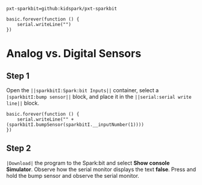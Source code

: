 ```package
pxt-sparkbit=github:kidspark/pxt-sparkbit
```

```template
basic.forever(function () {
    serial.writeLine("")
})
```

# Analog vs. Digital Sensors

## Step 1

Open the ``||sparkbitI:Spark:bit Inputs||`` container, select a ``|sparkbitI:bump sensor||`` block, and place it in the ``||serial:serial write line||`` block. 

```blocks
basic.forever(function () {
    serial.writeLine("" + (sparkbitI.bumpSensor(sparkbitI.__inputNumber(1))))
})
```

## Step 2

``|Download|`` the program to the Spark:bit and select **Show console Simulator**. Observe how the serial monitor displays the text **false**. Press and hold the bump sensor and observe the serial monitor.